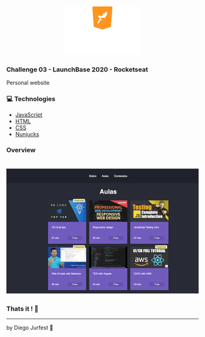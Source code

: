 <h1 align="center">
    <img alt="https://camo.githubusercontent.com/3841f3ff8a89177dd92d4e29f75fbf9590a1a043/68747470733a2f2f726f636b6574736561742d63646e2e73332d73612d656173742d312e616d617a6f6e6177732e636f6d2f626f6f7463616d702d6c61756e6368626173652e706e67" src="./public/assets/launchbase.svg" width="200px" />
</h1>


### Challenge 03 - LaunchBase 2020 - Rocketseat

Personal website 

### :computer: Technologies

- [JavaScript](https://www.javascript.com)
- [HTML](https://www.w3.org)
- [CSS](https://www.w3.org/Style/CSS/Overview.en.html)
- [Nunjucks](https://mozilla.github.io/nunjucks/)

### Overview

<h1 align="center">
    <img alt="" src="./public/assets/preview.png" width="940px" />
</h1>


### Thats it ! :wave:

---

by Diego Jurfest :tada: